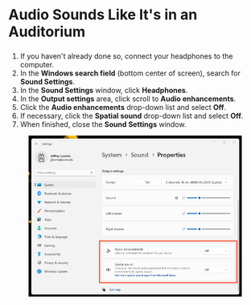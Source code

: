 # Audio Sounds Like It's in an Auditorium

###

1. If you haven't already done so, connect your headphones to the computer.&#x20;
2. In the **Windows search field** (bottom center of screen), search for **Sound Settings**.
3. In the **Sound Settings** window, click **Headphones**.
4. In the **Output settings** area, click scroll to **Audio enhancements**.&#x20;
5. Click the **Audio enhancements** drop-down list and select **Off**.
6. If necessary, click the **Spatial sound** drop-down list and select **Off**.&#x20;
7. When finished, close the **Sound Settings** window.&#x20;

<figure><img src="../.gitbook/assets/auditorium-sound-windows-11.png" alt=""><figcaption></figcaption></figure>
